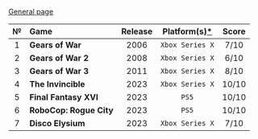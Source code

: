 [General page](../../)

|№|Game|Release|Platform(s)[*](# "What I played on")|Score|
|:---:|:---|:---:|:---:|:---:|
|1|**Gears of War**|2006|`Xbox Series X`|7/10|
|2|**Gears of War 2**|2008|`Xbox Series X`|6/10|
|3|**Gears of War 3**|2011|`Xbox Series X`|8/10|
|4|**The Invincible**|2023|`Xbox Series X`|10/10|
|5|**Final Fantasy XVI**|2023|`PS5`|10/10|
|6|**RoboCop: Rogue City**|2023|`PS5`|10/10|
|7|**Disco Elysium**|2023|`Xbox Series X`|7/10|
